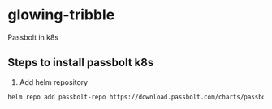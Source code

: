 # glowing-tribble
Passbolt in k8s

## Steps to install passbolt k8s

1. Add helm repository
```bash
helm repo add passbolt-repo https://download.passbolt.com/charts/passbolt
```
